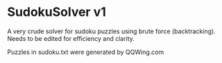# SudokuSolver v1

A very crude solver for sudoku puzzles using brute force (backtracking). Needs to be edited for efficiency and clarity.

Puzzles in sudoku.txt were generated by QQWing.com

